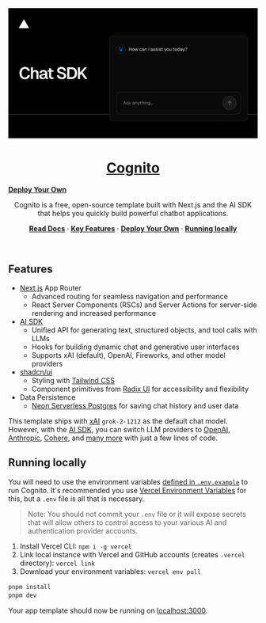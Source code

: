 <a href="https://chat.vercel.ai/">
  <img alt="Cognito" src="app/(chat)/opengraph-image.png">
  <h1 align="center">Cognito</h1>
</a>
  <a href="https://vercel.com/new/clone?repository-url=https://github.com/vercel/ai-chatbot&env=AUTH_SECRET&envDescription=Learn more about how to get the API Keys for the application&envLink=https://github.com/vercel/ai-chatbot/blob/main/.env.example&demo-title=Cognito&demo-description=A%20free%20and%20open-source%20AI%20Chatbot%20Template%20Built%20With%20Next.js%20and%20the%20AI%20SDK&demo-url=https://chat.vercel.ai&products=[{\"type\":\"integration\",\"protocol\":\"ai\",\"productSlug\":\"grok\",\"integrationSlug\":\"xai\"},{\"type\":\"integration\",\"protocol\":\"storage\",\"productSlug\":\"neon\",\"integrationSlug\":\"neon\"},{\"type\":\"blob\"}]"><strong>Deploy Your Own</strong></a>
<p align="center">
    Cognito is a free, open-source template built with Next.js and the AI SDK that helps you quickly build powerful chatbot applications.
</p>

<p align="center">
  <a href="https://chat-sdk.dev"><strong>Read Docs</strong></a> ·
  <a href="#features"><strong>Key Features</strong></a> ·
  <a href="#deploy-your-own"><strong>Deploy Your Own</strong></a> ·
  <a href="#running-locally"><strong>Running locally</strong></a>
</p>
<br/>

## Features

- [Next.js](https://nextjs.org) App Router
  - Advanced routing for seamless navigation and performance
  - React Server Components (RSCs) and Server Actions for server-side rendering and increased performance
- [AI SDK](https://sdk.vercel.ai/docs)
  - Unified API for generating text, structured objects, and tool calls with LLMs
  - Hooks for building dynamic chat and generative user interfaces
  - Supports xAI (default), OpenAI, Fireworks, and other model providers
- [shadcn/ui](https://ui.shadcn.com)
  - Styling with [Tailwind CSS](https://tailwindcss.com)
  - Component primitives from [Radix UI](https://radix-ui.com) for accessibility and flexibility
- Data Persistence
  - [Neon Serverless Postgres](https://vercel.com/marketplace/neon) for saving chat history and user data

This template ships with [xAI](https://x.ai) `grok-2-1212` as the default chat model. However, with the [AI SDK](https://sdk.vercel.ai/docs), you can switch LLM providers to [OpenAI](https://openai.com), [Anthropic](https://anthropic.com), [Cohere](https://cohere.com/), and [many more](https://sdk.vercel.ai/providers/ai-sdk-providers) with just a few lines of code.
##
## Running locally

You will need to use the environment variables [defined in `.env.example`](.env.example) to run Cognito. It's recommended you use [Vercel Environment Variables](https://vercel.com/docs/projects/environment-variables) for this, but a `.env` file is all that is necessary.

> Note: You should not commit your `.env` file or it will expose secrets that will allow others to control access to your various AI and authentication provider accounts.

1. Install Vercel CLI: `npm i -g vercel`
2. Link local instance with Vercel and GitHub accounts (creates `.vercel` directory): `vercel link`
3. Download your environment variables: `vercel env pull`

```bash
pnpm install
pnpm dev
```

Your app template should now be running on [localhost:3000](http://localhost:3000).
